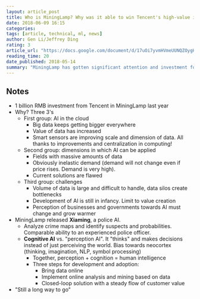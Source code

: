 ```yaml
---
layout: article_post
title: Who is MiningLamp? Why was it able to win Tencent's high-value investment?
date: 2018-06-09 16:15
categories:
tags: [article, technical, ml, news]
author: Gen Li/Jeffrey Ding
rating: 3
article_url: "https://docs.google.com/document/d/17uOi7yvmHVmeUUNQZOygHYIwECCgYQzPGDCFFjhP-jM/edit#heading=h.ipd5lkx8umr7"
reading_time: 20
date_published: 2018-05-14
summary: "MiningLamp has gotten significant attention and investment for its police-assisting AI."
---
```


## Notes

* 1 billion RMB investment from Tencent in MiningLamp last year
* Why? Three 3's
  * First group: AI in the cloud
    * Big data keeps getting bigger everywhere
    * Value of data has increased
    * Smart sensors are improving scale and dimension of data. All
      thanks to improvements and centralization in computing!
  * Second group: dimensions in which AI can be applied
    * Fields with massive amounts of data
    * Obviously inelastic demand (demand will not change even if price
      rises. Demand is very high).
    * Current solutions are flawed
  * Third group: challenges
    * Volume of data is large and difficult to handle, data silos create
      bottlenecks
    * Development of AI is still in infancy. Limit to value creation
    * Perception of businesses and governments towards AI must change
      and grow warmer
* MiningLamp released **Xiaming**, a police AI.
  * Analyze crime maps and identify suspects and probabilities.
    Comparable ability to an experienced police officer.
  * **Cognitive AI** vs. "perception AI". It "thinks" and makes
    decisions instead of just perceiving the world. Bias towards
    neocortex (thinking, imagination, NLP, symbol processing)
    * Together, perception + cognition = human intelligence
    * Three steps for development and adoption:
      * Bring data online
      * Implement online analysis and mining based on data
      * Closed-loop solution with a steady flow of customer value
* "Still a long way to go"
